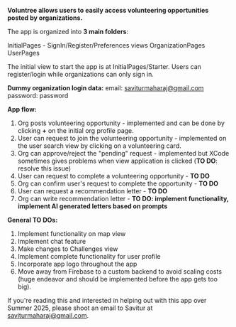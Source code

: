 **Voluntree allows users to easily access volunteering opportunities posted by organizations.**

The app is organized into **3 main folders**:

InitialPages - SignIn/Register/Preferences views
OrganizationPages
UserPages

The initial view to start the app is at InitialPages/Starter. 
Users can register/login while organizations can only sign in.

**Dummy organization login data:**
email: saviturmaharaj@gmail.com
password: password

**App flow:**
1. Org posts volunteering opportunity - implemented and can be done by clicking **+** on the initial org profile page.
2. User can request to join the volunteering opportunity - implemented on the user search view by clicking on a volunteering card.
3. Org can approve/reject the "pending" request - implemented but XCode sometimes gives problems when view application is clicked (**TO DO**: resolve this issue)
4. User can request to complete a volunteering opportunity - **TO DO**
5. Org can confirm user's request to complete the opportunity - **TO DO**
6. User can request a recommendation letter - **TO DO**
7. Org can write recommendation letter - **TO DO: implement functionality, implement AI generated letters based on prompts**

**General TO DOs:**
1. Implement functionality on map view
2. Implement chat feature
3. Make changes to Challenges view
4. Implement complete functionality for user profile
5. Incorporate app logo throughout the app
6. Move away from Firebase to a custom backend to avoid scaling costs (huge endeavor and should be implemented before the app gets too big).

If you're reading this and interested in helping out with this app over Summer 2025, please shoot an email to Savitur at saviturmaharaj@gmail.com.
